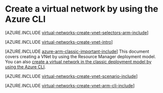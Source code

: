<!-- not suitable for Mooncake -->

<properties
   pageTitle="Create a virtual network using Azure CLI | Windows Azure"
   description="Learn how to create a virtual network using Azure CLI in ARM | Resource Manager."
   services="virtual-network"
   documentationCenter=""
   authors="telmosampaio"
   manager="carmonm"
   editor=""
   tags="azure-resource-manager"/>

<tags
	ms.service="virtual-network"
	ms.date="12/07/2015"
	wacn.date=""/>

# Create a virtual network by using the Azure CLI

[AZURE.INCLUDE [virtual-networks-create-vnet-selectors-arm-include](../includes/virtual-networks-create-vnet-selectors-arm-include.md)]

[AZURE.INCLUDE [virtual-networks-create-vnet-intro](../includes/virtual-networks-create-vnet-intro-include.md)]

[AZURE.INCLUDE [azure-arm-classic-important-include](../includes/azure-arm-classic-important-include.md)] This document covers creating a VNet by using the Resource Manager deployment model. You can also [create a virtual network in the classic deployment model by using the Azure CLI](/documentation/articles/virtual-networks-create-vnet-classic-cli).

[AZURE.INCLUDE [virtual-networks-create-vnet-scenario-include](../includes/virtual-networks-create-vnet-scenario-include.md)]

[AZURE.INCLUDE [virtual-networks-create-vnet-arm-cli-include](../includes/virtual-networks-create-vnet-arm-cli-include.md)]